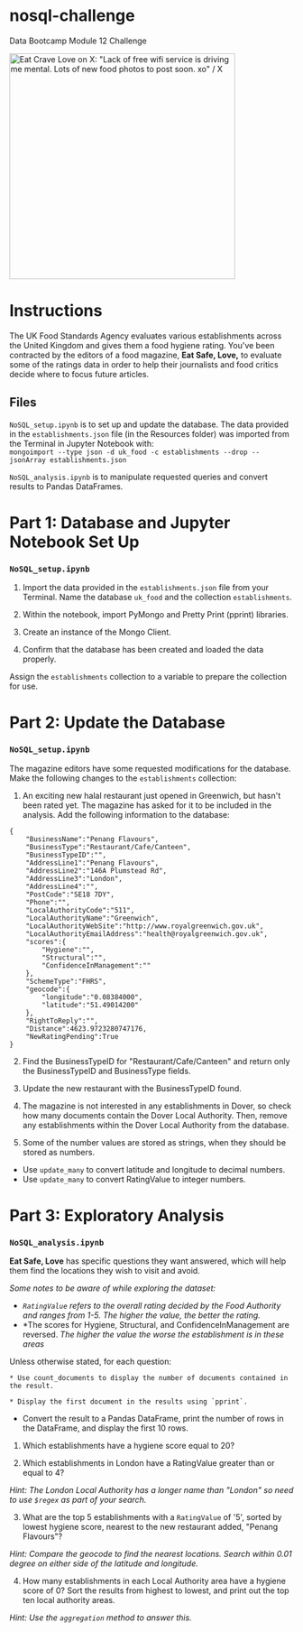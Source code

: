 # nosql-challenge
Data Bootcamp Module 12 Challenge

<img src="https://pbs.twimg.com/profile_images/1334500003/eatcravelove_logo_twitter_400x400.jpg" jsaction="VQAsE" class="r48jcc pT0Scc iPVvYb" style="max-width: 400px; height: 400px; margin: 0px; width: 400px;" alt="Eat Crave Love on X: &quot;Lack of free wifi service is driving me mental. Lots  of new food photos to post soon. xo&quot; / X" jsname="kn3ccd" aria-hidden="false">

# Instructions

The UK Food Standards Agency evaluates various establishments across the United Kingdom and gives them a food hygiene rating. You've been contracted by the editors of a food magazine, **Eat Safe, Love,** to evaluate some of the ratings data in order to help their journalists and food critics decide where to focus future articles.

## Files
`NoSQL_setup.ipynb` is to set up and update the database.
 The data provided in the `establishments.json` file (in the Resources folder) was imported from the Terminal in Jupyter Notebook with:  
 `mongoimport --type json -d uk_food -c establishments --drop --jsonArray establishments.json`

 `NoSQL_analysis.ipynb` is to manipulate requested queries and convert results to Pandas DataFrames.

# Part 1: Database and Jupyter Notebook Set Up
### `NoSQL_setup.ipynb`

1. Import the data provided in the `establishments.json` file from your Terminal. Name the database `uk_food` and the collection `establishments`. 

2. Within the notebook, import PyMongo and Pretty Print (pprint) libraries.

3. Create an instance of the Mongo Client.

4. Confirm that the database has been created and loaded the data properly.

Assign the `establishments` collection to a variable to prepare the collection for use.

# Part 2: Update the Database
### `NoSQL_setup.ipynb`

The magazine editors have some requested modifications for the database. 
Make the following changes to the `establishments` collection:

1. An exciting new halal restaurant just opened in Greenwich, but hasn't been rated yet. 
The magazine has asked for it to be included in the analysis. 
Add the following information to the database:

```
{
    "BusinessName":"Penang Flavours",
    "BusinessType":"Restaurant/Cafe/Canteen",
    "BusinessTypeID":"",
    "AddressLine1":"Penang Flavours",
    "AddressLine2":"146A Plumstead Rd",
    "AddressLine3":"London",
    "AddressLine4":"",
    "PostCode":"SE18 7DY",
    "Phone":"",
    "LocalAuthorityCode":"511",
    "LocalAuthorityName":"Greenwich",
    "LocalAuthorityWebSite":"http://www.royalgreenwich.gov.uk",
    "LocalAuthorityEmailAddress":"health@royalgreenwich.gov.uk",
    "scores":{
        "Hygiene":"",
        "Structural":"",
        "ConfidenceInManagement":""
    },
    "SchemeType":"FHRS",
    "geocode":{
        "longitude":"0.08384000",
        "latitude":"51.49014200"
    },
    "RightToReply":"",
    "Distance":4623.9723280747176,
    "NewRatingPending":True
}
```

2. Find the BusinessTypeID for "Restaurant/Cafe/Canteen" and return only the BusinessTypeID and BusinessType fields.

3. Update the new restaurant with the BusinessTypeID found.

4. The magazine is not interested in any establishments in Dover, so check how many documents contain the Dover Local Authority. 
Then, remove any establishments within the Dover Local Authority from the database.

5. Some of the number values are stored as strings, when they should be stored as numbers.

* Use `update_many` to convert latitude and longitude to decimal numbers.
* Use `update_many` to convert RatingValue to integer numbers.

# Part 3: Exploratory Analysis
### `NoSQL_analysis.ipynb`

**Eat Safe, Love** has specific questions they want answered, which will help them find the locations they wish to visit and avoid.

*Some notes to be aware of while exploring the dataset:*
+ *`RatingValue` refers to the overall rating decided by the Food Authority and ranges from 1-5.* 
    *The higher the value, the better the rating.*
+ *The scores for Hygiene, Structural, and ConfidenceInManagement are reversed. 
    *The higher the value the worse the establishment is in these areas*

Unless otherwise stated, for each question:

    * Use count_documents to display the number of documents contained in the result.

    * Display the first document in the results using `pprint`.

* Convert the result to a Pandas DataFrame, print the number of rows in the DataFrame, and display the first 10 rows.


1. Which establishments have a hygiene score equal to 20?

2. Which establishments in London have a RatingValue greater than or equal to 4?

*Hint: The London Local Authority has a longer name than "London" so need to use `$regex` as part of your search.*

3. What are the top 5 establishments with a `RatingValue` of '5', sorted by lowest hygiene score, nearest to the new restaurant added, "Penang Flavours"?

*Hint: Compare the geocode to find the nearest locations. Search within 0.01 degree on either side of the latitude and longitude.*

4. How many establishments in each Local Authority area have a hygiene score of 0? Sort the results from highest to lowest, and print out the top ten local authority areas.

*Hint: Use the `aggregation` method to answer this.*
